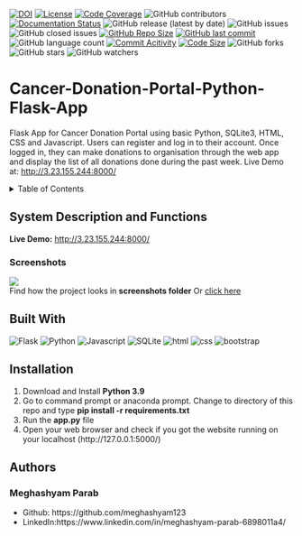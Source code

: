 [![DOI](https://zenodo.org/badge/224630741.svg)](https://zenodo.org/doi/10.5281/zenodo.10499131)
[![License](https://img.shields.io/badge/License-MIT-green.svg)](https://github.com/kaushikjadhav01/Cancer-Donation-Portal-Python-Flask-App/blob/master/LICENSE)
[![Code Coverage](https://codecov.io/gh/NCSU-Fall-2022-SE-Project-Team-11/XpensAuditor---Group-11/branch/main/graphs/badge.svg)](https://codecov.io)
![GitHub contributors](https://img.shields.io/badge/Contributors-1-brightgreen)
[![Documentation Status](https://readthedocs.org/projects/ansicolortags/badge/?version=latest)](https://github.com/kaushikjadhav01/Cancer-Donation-Portal-Python-Flask-App/edit/master/README.md)
![GitHub release (latest by date)](https://img.shields.io/github/v/release/kaushikjadhav01/Cancer-Donation-Portal-Python-Flask-App)
![GitHub issues](https://img.shields.io/github/issues/kaushikjadhav01/Cancer-Donation-Portal-Python-Flask-App)
![GitHub closed issues](https://img.shields.io/github/issues-closed/kaushikjadhav01/Cancer-Donation-Portal-Python-Flask-App)
[![GitHub Repo Size](https://img.shields.io/github/repo-size/kaushikjadhav01/Cancer-Donation-Portal-Python-Flask-App.svg)](https://img.shields.io/github/repo-size/kaushikjadhav01/Cancer-Donation-Portal-Python-Flask-App.svg)
[![GitHub last commit](https://img.shields.io/github/last-commit/kaushikjadhav01/Cancer-Donation-Portal-Python-Flask-App)](https://github.com/kaushikjadhav01/Cancer-Donation-Portal-Python-Flask-App/commits/master)
![GitHub language count](https://img.shields.io/github/languages/count/kaushikjadhav01/Cancer-Donation-Portal-Python-Flask-App)
[![Commit Acitivity](https://img.shields.io/github/commit-activity/m/kaushikjadhav01/Cancer-Donation-Portal-Python-Flask-App)](https://github.com/kaushikjadhav01/Cancer-Donation-Portal-Python-Flask-App)
[![Code Size](https://img.shields.io/github/languages/code-size/kaushikjadhav01/Cancer-Donation-Portal-Python-Flask-App)](mpp-backend)
![GitHub forks](https://img.shields.io/github/forks/kaushikjadhav01/Cancer-Donation-Portal-Python-Flask-App?style=social)
![GitHub stars](https://img.shields.io/github/stars/kaushikjadhav01/Cancer-Donation-Portal-Python-Flask-App?style=social)
![GitHub watchers](https://img.shields.io/github/watchers/kaushikjadhav01/Cancer-Donation-Portal-Python-Flask-App?style=social)

# Cancer-Donation-Portal-Python-Flask-App
Flask App for Cancer Donation Portal using basic Python, SQLite3, HTML, CSS and Javascript. Users can register and log in to their account. Once logged in, they can make donations to organisation through the web app and display the list of all donations done during the past week. Live Demo at: http://3.23.155.244:8000/
<!-- TABLE OF CONTENTS -->
<details>
  <summary>Table of Contents</summary>
  <ol>
    <li><a href="#system-description-and-functions">System Description and Functions</a></li>
    <li><a href="#built-with">Built With</a></li>
    <li><a href="#installation">Installation</a></li>
    <li><a href="#authors">Authors</a></li>
    <li><a href="#links">Links</a></li>
  </ol>
</details>

## System Description and Functions
**Live Demo:** http://3.23.155.244:8000/<br/>

### Screenshots
<img src = "https://github.com/kaushikjadhav01/Cancer-Donation-Portal-Python-Flask-App/blob/master/screenshots/ss-banner.png" />
<br>Find how the project looks in <b>screenshots folder</b> Or <a href="https://github.com/kaushikjadhav01/Cancer-Donation-Portal-Python-Flask-App/blob/master/screenshots">click here</a>

## Built With
![Flask](https://img.shields.io/badge/Flask-4EA94B?style=for-the-badge&amp;logo=flask&amp;logoColor=white)
![Python](https://img.shields.io/badge/Python-3776AB?style=for-the-badge&amp;logo=python&amp;logoColor=white)
![Javascript](https://img.shields.io/badge/JavaScript-323330?style=for-the-badge&logo=javascript&logoColor=F7DF1E)
![SQLite](https://img.shields.io/badge/MySQL-cc6600?style=for-the-badge&amp;logo=mysql&amp;logoColor=white)
![html](https://img.shields.io/badge/HTML5-E34F26?style=for-the-badge&logo=html5&logoColor=white)
![css](https://img.shields.io/badge/CSS3-1572B6?style=for-the-badge&logo=css3&logoColor=white)
![bootstrap](https://img.shields.io/badge/Bootstrap-563D7C?style=for-the-badge&logo=bootstrap&logoColor=white)

## Installation
<ol>
  <li>Download and Install <b>Python 3.9</b></li>
<li>Go to command prompt or anaconda prompt. Change to directory of this repo and type <b>pip install -r requirements.txt</b></li>
<li>Run the <b>app.py</b> file</li>
<li>Open your web browser and check if you got the website running on your localhost (http://127.0.0.1:5000/)</li>
</ol>

## Authors
### Meghashyam Parab
<ul>
<li>Github: https://github.com/meghashyam123</li>
<li>LinkedIn:https://www.linkedin.com/in/meghashyam-parab-6898011a4/</li>





